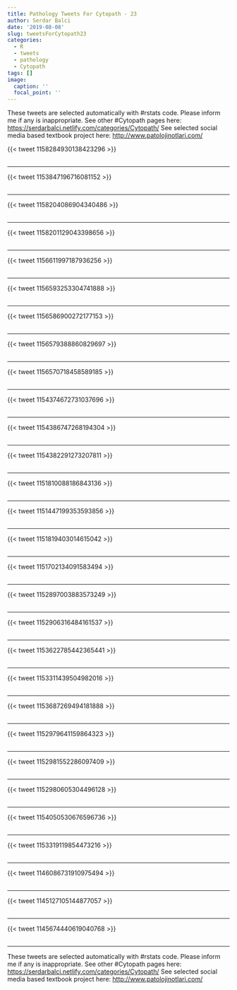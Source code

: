 ```yaml
---
title: Pathology Tweets For Cytopath - 23
author: Serdar Balci
date: '2019-08-08'
slug: tweetsForCytopath23
categories:
  - R
  - tweets
  - pathology
  - Cytopath
tags: []
image:
  caption: ''
  focal_point: ''
---
```



These tweets are selected automatically with #rstats code. Please inform me if any is inappropriate.
See other #Cytopath pages here: https://serdarbalci.netlify.com/categories/Cytopath/ 
See selected social media based textbook project here: http://www.patolojinotlari.com/

{{< tweet 1158284930138423296 >}}
<br>
<br>
<hr>
{{< tweet 1153847196716081152 >}}
<br>
<br>
<hr>
{{< tweet 1158204086904340486 >}}
<br>
<br>
<hr>
{{< tweet 1158201129043398656 >}}
<br>
<br>
<hr>
{{< tweet 1156611997187936256 >}}
<br>
<br>
<hr>
{{< tweet 1156593253304741888 >}}
<br>
<br>
<hr>
{{< tweet 1156586900272177153 >}}
<br>
<br>
<hr>
{{< tweet 1156579388860829697 >}}
<br>
<br>
<hr>
{{< tweet 1156570718458589185 >}}
<br>
<br>
<hr>
{{< tweet 1154374672731037696 >}}
<br>
<br>
<hr>
{{< tweet 1154386747268194304 >}}
<br>
<br>
<hr>
{{< tweet 1154382291273207811 >}}
<br>
<br>
<hr>
{{< tweet 1151810088186843136 >}}
<br>
<br>
<hr>
{{< tweet 1151447199353593856 >}}
<br>
<br>
<hr>
{{< tweet 1151819403014615042 >}}
<br>
<br>
<hr>
{{< tweet 1151702134091583494 >}}
<br>
<br>
<hr>
{{< tweet 1152897003883573249 >}}
<br>
<br>
<hr>
{{< tweet 1152906316484161537 >}}
<br>
<br>
<hr>
{{< tweet 1153622785442365441 >}}
<br>
<br>
<hr>
{{< tweet 1153311439504982016 >}}
<br>
<br>
<hr>
{{< tweet 1153687269494181888 >}}
<br>
<br>
<hr>
{{< tweet 1152979641159864323 >}}
<br>
<br>
<hr>
{{< tweet 1152981552286097409 >}}
<br>
<br>
<hr>
{{< tweet 1152980605304496128 >}}
<br>
<br>
<hr>
{{< tweet 1154050530676596736 >}}
<br>
<br>
<hr>
{{< tweet 1153319119854473216 >}}
<br>
<br>
<hr>
{{< tweet 1146086731910975494 >}}
<br>
<br>
<hr>
{{< tweet 1145127105144877057 >}}
<br>
<br>
<hr>
{{< tweet 1145674440619040768 >}}
<br>
<br>
<hr>


These tweets are selected automatically with #rstats code. Please inform me if any is inappropriate.
See other #Cytopath pages here: https://serdarbalci.netlify.com/categories/Cytopath/ 
See selected social media based textbook project here: http://www.patolojinotlari.com/
